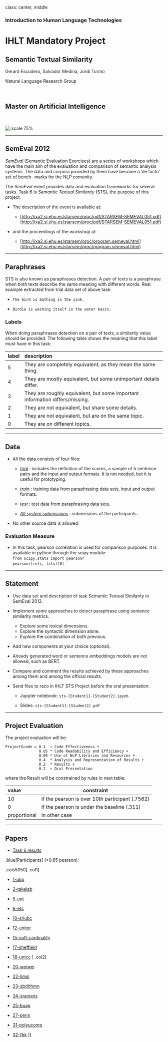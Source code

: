 class: center, middle

### Introduction to Human Language Technologies

# IHLT Mandatory Project

## Semantic Textual Similarity

Gerard Escudero, Salvador Medina, Jordi Turmo

Natural Language Research Group

<br>

## Master on Artificial Intelligence

<br>

![:scale 75%](fib.png)

---

## SemEval 2012

*SemEval* (Semantic Evaluation Exercises) are a series of workshops which have
the main aim of the evaluation and comparison of semantic analysis systems.
The data and corpora provided by them have become a ’de facto’ set of bench-
marks for the NLP comunity.

The *SemEval* event provides data and evaluation frameworks for several
tasks. Task 6 is *Semantic Textual Similarity* (STS), the purpose of this
project. 

* The description of the event is available at:

  - [http://ixa2.si.ehu.es/starsem/proc/pdf/STARSEM-SEMEVAL051.pdf](http://ixa2.si.ehu.es/starsem/proc/pdf/STARSEM-SEMEVAL051.pdf)

* and the proceedings of the workshop at:

  - [http://ixa2.si.ehu.es/starsem/proc/program.semeval.html](http://ixa2.si.ehu.es/starsem/proc/program.semeval.html)

---

## Paraphrases

STS is also known as paraphrases detection. A pair of texts is a paraphrase
when both texts describe the same meaning with different words.
Real example extracted from trial data set of above task:

* `The bird is bathing in the sink.`

* `Birdie is washing itself in the water basin.`

### Labels

When doing paraphrases detection on a pair of texts, a similarity value should
be provided. The following table shows the meaning that this label must have
in this task:

| label | description  |
|:------|:-------------|
| 5     | They are completely equivalent, as they mean the same thing. |
| 4     | They are mostly equivalent, but some unimportant details differ. |
| 3     | They are roughly equivalent, but some important information differs/missing. |
| 2     | They are not equivalent, but share some details. |
| 1     | They are not equivalent, but are on the same topic. |
| 0     | They are on different topics. |

---

## Data

* All the data consists of four files:

  - [*trial*](resources/trial.tgz) : includes the definition of the scores, a sample of 5 sentence pairs and the input and output formats. It is not needed, but it is useful for prototyping.

  - [*train*](resources/train.tgz) : training data from paraphrasing data sets, input and output formats.

  - [*test*](resources/test-gold.tgz) : test data from paraphrasing data sets.

  - [*All system submissions*](resources/task6-submissions.tgz) : submissions of the participants.

* No other source data is allowed.

### Evaluation Measure

* In this task, pearson correlation is used for comparison purposes. It is available in python through the scipy module: <br>
`from scipy.stats import pearsonr` <br>
`pearsonr(refs, tsts)[0]`

---

## Statement

* Use data set and description of task Semantic Textual Similarity in SemEval 2012.

* Implement some approaches to detect paraphrase using sentence similarity
metrics.
  - Explore some lexical dimensions.
  - Explore the syntactic dimension alone.
  - Explore the combination of both previous.

* Add new components at your choice (optional).

* Already generated word or sentence embeddings models are not allowed, such as BERT.

* Compare and comment the results achieved by these approaches among them and among the official results.

* Send files to raco in IHLT STS Project before the oral presentation:
  - Jupyter notebook: `sts-[Student1]-[Student2].ipynb`

  - Slides: `sts-[Student1]-[Student2].pdf`

---

## Project Evaluation

The project evaluation will be:

```
ProjectGrade = 0.1  ∗ Code Effectiveness +
               0.05 * Code Readability and Efficiency +
               0.05 * Use of NLP Libraries and Resources +
               0.4  * Analysis and Representation of Results +
               0.2  * Results + 
               0.2  ∗ Oral Presentation
```

where the Result will be constrained by rules in next table:

| value | constraint |
|:------|------------|
| 10    | if the pearson is over 10th participant (.7562) |
| 0     | if the pearson is under the baseline (.311) |
| proportional | in other case |

---

## Papers

- [Task 6 results](docs/task6.pdf)

.blue[Participants] (>0.65 pearson):

.cols5050[
.col1[
- [1-ukp](docs/1-ukp.pdf)

- [2-takelab](docs/2-takelab.pdf)

- [5-unt](docs/5-unt.pdf)

- [6-ets](docs/6-ets.pdf)

- [10-sriubc](docs/10-sriubc.pdf)

- [12-unitor](docs/12-unitor.pdf)

- [15-soft-cardinality](docs/15-soft-cardinality.pdf)

- [17-sheffield](docs/17-sheffield.pdf)

- [18-umcc](docs/18-umcc.pdf)
]
.col2[
- [20-weiwei](docs/20-weiwei.pdf)

- [22-limsi](docs/22-limsi.pdf)

- [23-sbdlrhmn](docs/23-sbdlrhmn.pdf)

- [24-sranjans](docs/24-sranjans.pdf)

- [25-buap](docs/25-buap.pdf)

- [27-penn](docs/27-penn.pdf)

- [31-polyucomp](docs/31-polyucomp.pdf)

- [32-fbk](docs/32-fbk.pdf)
]]

